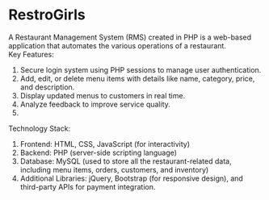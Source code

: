 # RestroGirls
A Restaurant Management System (RMS) created in PHP is a web-based application that automates the various operations of a restaurant. 
<br/>
Key Features:
1. Secure login system using PHP sessions to manage user authentication.
2. Add, edit, or delete menu items with details like name, category, price, and description.
3. Display updated menus to customers in real time.
4. Analyze feedback to improve service quality.
5. <br/>
Technology Stack:
1. Frontend: HTML, CSS, JavaScript (for interactivity)
2. Backend: PHP (server-side scripting language)
3. Database: MySQL (used to store all the restaurant-related data, including menu items, orders, customers, and inventory)
4. Additional Libraries: jQuery, Bootstrap (for responsive design), and third-party APIs for payment integration.
